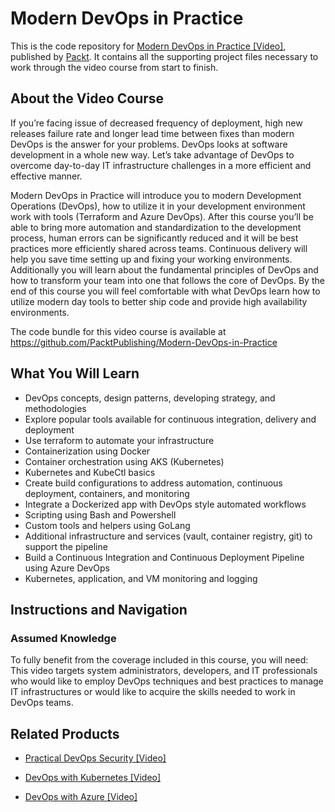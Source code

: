 


# Modern DevOps in Practice
This is the code repository for [Modern DevOps in Practice [Video]](https://www.packtpub.com/virtualization-and-cloud/modern-devops-practice-video), published by [Packt](https://www.packtpub.com/?utm_source=github). It contains all the supporting project files necessary to work through the video course from start to finish.
## About the Video Course
If you’re facing issue of decreased frequency of deployment, high new releases failure rate and longer lead time between fixes than modern DevOps is the answer for your problems. DevOps looks at software development in a whole new way. Let’s take advantage of DevOps to overcome day-to-day IT infrastructure challenges in a more efficient and effective manner.

Modern DevOps in Practice will introduce you to modern Development Operations (DevOps), how to utilize it in your development environment work with tools (Terraform and Azure DevOps). After this course you’ll be able to bring more automation and standardization to the development process, human errors can be significantly reduced and it will be best practices more efficiently shared across teams. Continuous delivery will help you save time setting up and fixing your working environments. Additionally you will learn about the fundamental principles of DevOps and how to transform your team into one that follows the core of DevOps.
By the end of this course you will feel comfortable with what DevOps learn how to utilize modern day tools to better ship code and provide high availability environments.

The code bundle for this video course is available at https://github.com/PacktPublishing/Modern-DevOps-in-Practice

<H2>What You Will Learn</H2>
<DIV class=book-info-will-learn-text>
<UL>
<LI> DevOps concepts, design patterns, developing strategy, and methodologies
<LI> Explore popular tools available for continuous integration, delivery and deployment
<LI> Use terraform to automate your infrastructure
<LI> Containerization using Docker
<LI> Container orchestration using AKS (Kubernetes)
<LI> Kubernetes and KubeCtl basics
<LI> Create build configurations to address automation, continuous deployment, containers, and monitoring
<LI> Integrate a Dockerized app with DevOps style automated workflows
<LI> Scripting using Bash and Powershell
<LI> Custom tools and helpers using GoLang
<LI> Additional infrastructure and services (vault, container registry, git) to support the pipeline
<LI> Build a Continuous Integration and Continuous Deployment Pipeline using Azure DevOps
<LI> Kubernetes, application, and VM monitoring and logging</UL></DIV>

## Instructions and Navigation
### Assumed Knowledge
To fully benefit from the coverage included in this course, you will need:<br/>
This video targets system administrators, developers, and IT professionals who would like to employ DevOps techniques and best practices to manage IT infrastructures or would like to acquire the skills needed to work in DevOps teams.






## Related Products
* [Practical DevOps Security [Video]](https://www.packtpub.com/virtualization-and-cloud/practical-devops-security-video)

* [DevOps with Kubernetes [Video]](https://www.packtpub.com/virtualization-and-cloud/devops-kubernetes)

* [DevOps with Azure [Video]](https://www.packtpub.com/virtualization-and-cloud/devops-azure-video)
